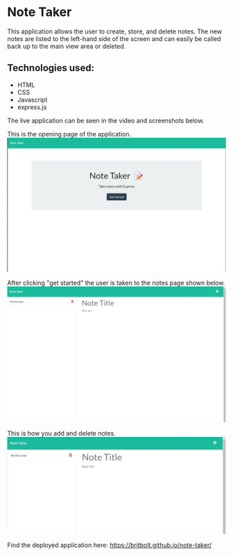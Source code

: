 # Note Taker 
This application allows the user to create, store, and delete notes. The new notes are listed to the left-hand side of the screen and can easily be called back up to the main view area or deleted. 

## Technologies used:
- HTML
- CSS 
- Javascript
- express.js

The live application can be seen in the video and screenshots below.

This is the opening page of the application.
![Screenshot of first page with "get started" button](public\assets\images\get-started-page.png)

After clicking "get started" the user is taken to the notes page shown below.
![Screenshot of notes page with saved notes and new note area](public\assets\images\notes-page.png)

This is how you add and delete notes.
![video showing how the app works](public\assets\images\notes-gif.gif)

Find the deployed application here: https://britbolt.github.io/note-taker/